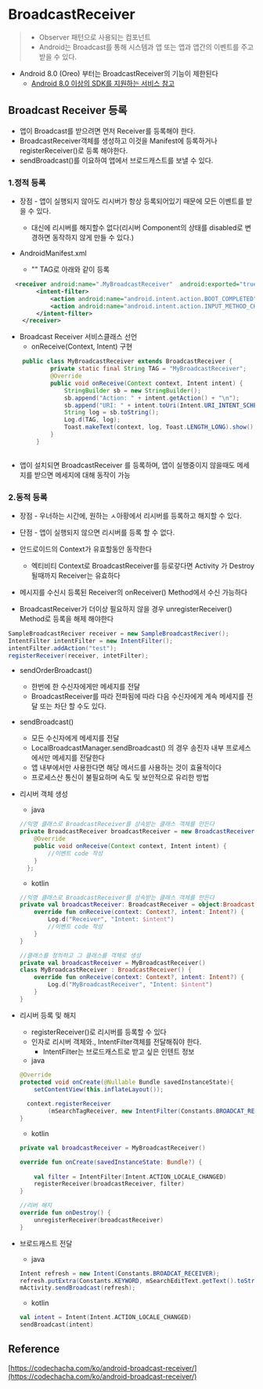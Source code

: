 # BroadcastReceiver

> * Observer 패턴으로 사용되는 컴포넌트
> * Android는 Broadcast를 통해 시스템과 앱 또는 앱과 앱간의 이벤트를 주고받을 수 있다.

* Android 8.0 (Oreo) 부터는 BroadcastReceiver의 기능이 제한된다
  * [Android 8.0 이상의 SDK를 지원하는 서비스 참고](https://developer.android.com/about/versions/oreo/background?hl=ko)

## Broadcast Receiver  등록

* 앱이 Broadcast를 받으려면 먼저 Receiver를 등록해야 한다.
* BroadcastReceiver객체를 생성하고 이것을 Manifest에 등록하거나 registerReceiver()로 등록 해야한다.
* sendBroadcast()를 이요하여 앱에서 브로드캐스트를 보낼 수 있다.

### 1.정적 등록

* 장점 - 앱이 실행되지 않아도 리시버가 항상 등록되어있기 때문에 모든 이벤트를 받을 수 있다.
  * 대신에 리시버를 해지할수 없다(리시버 Component의 상태를 disabled로 변경하면 동작하지 않게 만들 수 있다.)

* AndroidManifest.xml
  * "<receiver>"  TAG로 아래와 같이 등록

```xml
  <receiver android:name=".MyBroadcastReceiver"  android:exported="true">
        <intent-filter>
            <action android:name="android.intent.action.BOOT_COMPLETED"/>
            <action android:name="android.intent.action.INPUT_METHOD_CHANGED" />
        </intent-filter>
    </receiver>
```

* Broadcast Receiver 서비스클래스 선언
  *  onReceive(Context, Intent) 구현

```java
    public class MyBroadcastReceiver extends BroadcastReceiver {
            private static final String TAG = "MyBroadcastReceiver";
            @Override
            public void onReceive(Context context, Intent intent) {
                StringBuilder sb = new StringBuilder();
                sb.append("Action: " + intent.getAction() + "\n");
                sb.append("URI: " + intent.toUri(Intent.URI_INTENT_SCHEME).toString() + "\n");
                String log = sb.toString();
                Log.d(TAG, log);
                Toast.makeText(context, log, Toast.LENGTH_LONG).show();
            }
        }
    
```

* 앱이 설치되면  BroadcastReceiver 를 등록하며, 앱이 실행중이지 않을때도 메세지를 받으면 메세지에 대해 동작이 가능



### 2.동적 등록

* 장점 - 우너하는 시간에, 원하는 ㅅ아황에서 리시버를 등록하고 해지할 수 있다.
* 단점 - 앱이 실행되지 않으면 리시버를 등록 할 수 없다.

* 안드로이드의 Context가 유효할동안 동작한다
  * 엑티비티  Context로 BroadcastReceiver를 등로갛다면  Activity 가 Destroy될때까지 Receiver는 유효하다
* 메시지를 수신시 등록된  Receiver의 onReceiver() Method에서 수신 가능하다
* BroadcastReceiver가 더이상 필요하지 않을 경우 unregisterReceiver() Method로 등록을 해제 해야한다

```java
SampleBroadcastReciver receiver = new SampleBroadcastReciver();
IntentFilter intentFilter = new IntentFilter();
intentFilter.addAction("test");
registerReceiver(receiver, intetFilter);
```

* sendOrderBroadcast() 
  * 한번에 한 수신자에게만 메세지를 전달
  * BroadcastReceiver를 따라 전파됨에 따라 다음 수신자에게 계속 메세지를 전달 또는 차단 할 수도 있다.
* sendBroadcast()
  * 모든 수신자에게 메세지를 전달
  * LocalBroadcastManager.sendBroadcast() 의 경우 송진자 내부 프로세스에서만 메세지를 전달한다
  * 앱 내부에서만 사용한다면 해당 메서드를 사용하는 것이 효율적이다
  * 프로세스산 통신이 불필요하며 속도 및 보안적으로 유리한 방법

* 리시버 객체 생성

  * java

  ```java
  //익명 클래스로 BroadcastReceiver를 상속받는 클래스 객체를 만든다
  private BroadcastReceiver broadcastReceiver = new BroadcastReceiver() {
      @Override
      public void onReceive(Context context, Intent intent) {
          //이벤트 code 작성
      }
    };
  ```

  * kotlin

  ```kotlin
  //익명 클래스로 BroadcastReceiver를 상속받는 클래스 객체를 만든다
  private val broadcastReceiver: BroadcastReceiver = object:BroadcastReceiver() {
      override fun onReceive(context: Context?, intent: Intent?) {
          Log.d("Receiver", "Intent: $intent")
          //이벤트 code 작성
      }
  }
  
  //클래스를 정의하고 그 클래스를 객체로 생성
  private val broadcastReceiver = MyBroadcastReceiver()
  class MyBroadcastReceiver : BroadcastReceiver() {
      override fun onReceive(context: Context?, intent: Intent?) {
          Log.d("MyBroadcastReceiver", "Intent: $intent")
      }
  }
  ```

* 리시버 등록 및 해지

  * registerReceiver()로 리시버를 등록할 수 있다
  * 인자로 리시버 객체와., IntentFilter객체를 전달해줘야 한다.
    * IntentFilter는 브로드캐스트로 받고 싶은 인텐트 정보
  * java

  ```java
  @Override
  protected void onCreate(@Nullable Bundle savedInstanceState){					     super.onCreate(savedInstanceState);
      setContentView(this.inflateLayout());
                                                               
  	context.registerReceiver
          (mSearchTagReceiver, new IntentFilter(Constants.BROADCAT_RECEIVER));
  }
  
  ```

  * kotlin

  ```kotlin
  private val broadcastReceiver = MyBroadcastReceiver()
  
  override fun onCreate(savedInstanceState: Bundle?) {
      
      val filter = IntentFilter(Intent.ACTION_LOCALE_CHANGED)
      registerReceiver(broadcastReceiver, filter)
  }
  
  //리버 해지
  override fun onDestroy() {
      unregisterReceiver(broadcastReceiver)
  }
  ```

* 브로드캐스트 전달

  * java

  ```java
  Intent refresh = new Intent(Constants.BROADCAT_RECEIVER);
  refresh.putExtra(Constants.KEYWORD, mSearchEditText.getText().toString());
  mActivity.sendBroadcast(refresh);
  ```

  * kotlin

  ```kotlin
  val intent = Intent(Intent.ACTION_LOCALE_CHANGED)
  sendBroadcast(intent)
  ```

  









## Reference

[https://codechacha.com/ko/android-broadcast-receiver/](https://codechacha.com/ko/android-broadcast-receiver/)

